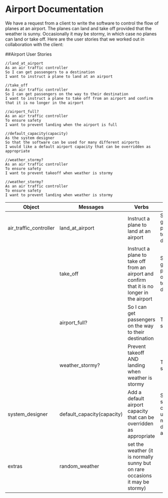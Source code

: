 # Airport Documentation

We have a request from a client to write the software to control the flow of planes at an airport. The planes can land and take off provided that the weather is sunny. Occasionally it may be stormy, in which case no planes can land or take off. Here are the user stories that we worked out in collaboration with the client:

##Airport User Stories

```
//land_at_airport
As an air traffic controller 
So I can get passengers to a destination
I want to instruct a plane to land at an airport

//take_off
As an air traffic controller 
So I can get passengers on the way to their destination
I want to instruct a plane to take off from an airport and confirm that it is no longer in the airport

//airport_full?
As an air traffic controller 
To ensure safety
I want to prevent landing when the airport is full

//default_capacity(capacity)
As the system designer 
So that the software can be used for many different airports
I would like a default airport capacity that can be overridden as appropriate

//weather_stormy?
As an air traffic controller 
To ensure safety
I want to prevent takeoff when weather is stormy

//weather_stormy?
As an air traffic controller
To ensure safety
I want to prevent landing when weather is stormy
```

| Object | Messages | Verbs | Purpose
| --- | --- | --- | --- |
| air_traffic_controller | land_at_airport | Instruct a plane to land at an airport | So I can get passengers to a destination
| | take_off | Instruct a plane to take off from an airport and confirm that it is no longer in the airport | So I can get passengers on the way to their destination
| | airport_full? | So I can get passengers on the way to their destination | To ensure safety
| | weather_stormy? | Prevent takeoff AND landing when weather is stormy | To ensure safety
| system_designer | default_capacity(capacity) | Add a default airport capacity that can be overridden as appropriate | So that the software can be used for many different airports
| extras | random_weather | set the weather (it is normally sunny but on rare occasions it may be stormy) | 


